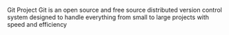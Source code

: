 Git Project
Git is an open source and free source distributed version control system designed to handle everything from small to large projects with speed and efficiency
